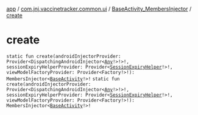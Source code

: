 [app](../../index.md) / [com.jnj.vaccinetracker.common.ui](../index.md) / [BaseActivity_MembersInjector](index.md) / [create](./create.md)

# create

`static fun create(androidInjectorProvider: Provider<DispatchingAndroidInjector<`[`Any`](https://kotlinlang.org/api/latest/jvm/stdlib/kotlin/-any/index.html)`!>!>!, sessionExpiryHelperProvider: Provider<`[`SessionExpiryHelper`](../../com.jnj.vaccinetracker.common.helpers/-session-expiry-helper/index.md)`!>!, viewModelFactoryProvider: Provider<Factory!>!): MembersInjector<`[`BaseActivity`](../-base-activity/index.md)`!>!`
`static fun create(androidInjectorProvider: Provider<DispatchingAndroidInjector<`[`Any`](https://kotlinlang.org/api/latest/jvm/stdlib/kotlin/-any/index.html)`!>!>!, sessionExpiryHelperProvider: Provider<`[`SessionExpiryHelper`](../../com.jnj.vaccinetracker.common.helpers/-session-expiry-helper/index.md)`!>!, viewModelFactoryProvider: Provider<Factory!>!): MembersInjector<`[`BaseActivity`](../-base-activity/index.md)`!>!`
